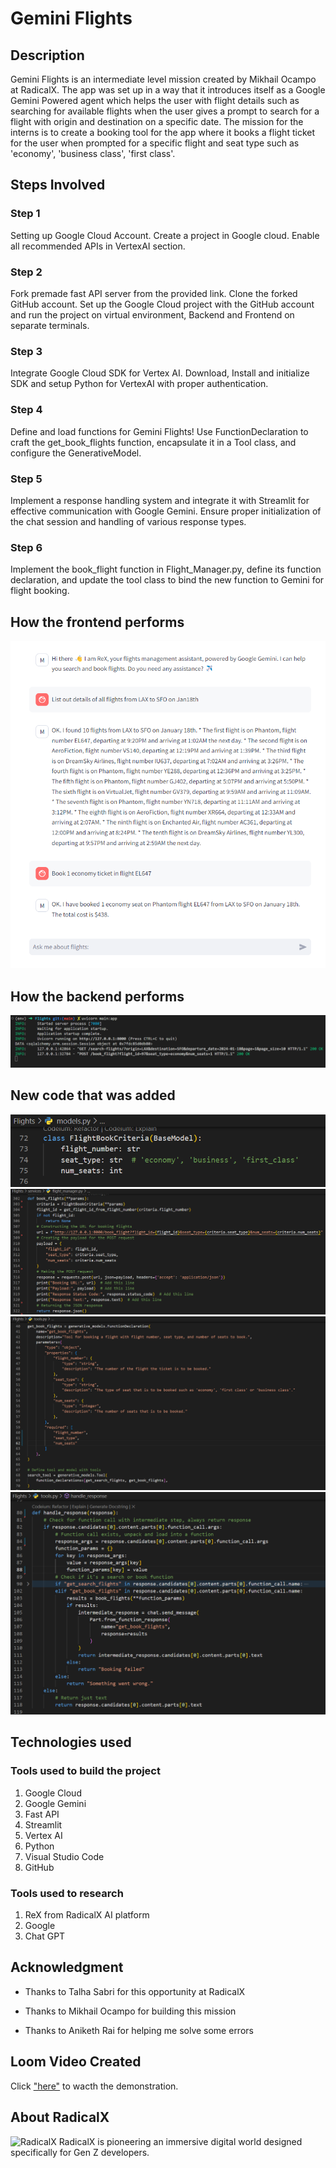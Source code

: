 # Gemini Flights 

## Description

Gemini Flights is an intermediate level mission created by Mikhail Ocampo at RadicalX. The app was set up in a way that it introduces itself as a Google Gemini Powered agent which helps the user with flight details such as searching for available flights when the user gives a prompt to search for a flight with origin and destination on a specific date. The mission for the interns  is to create a booking tool for the app where it books a flight ticket for the user when prompted for a specific flight and seat type such as 'economy', 'business class', 'first class'.

## Steps Involved

### Step 1
Setting up Google Cloud Account. Create a project in Google cloud. Enable all recommended APIs in VertexAI section.
### Step 2
Fork premade fast API server from the provided link. Clone the forked GitHub account. Set up the Google Cloud project with the GitHub account and run the project on virtual environment, Backend and Frontend on separate terminals.
### Step 3
Integrate Google Cloud SDK for Vertex AI. Download, Install and initialize SDK and setup Python for VertexAI with proper authentication.
### Step 4
Define and load functions for Gemini Flights! Use FunctionDeclaration to craft the get_book_flights function, encapsulate it in a Tool class, and configure the GenerativeModel.
### Step 5
Implement a response handling system and integrate it with Streamlit for effective communication with Google Gemini. Ensure proper initialization of the chat session and handling of various response types.
### Step 6
Implement the book_flight function in Flight_Manager.py, define its function declaration, and update the tool class to bind the new function to Gemini for flight booking.

## How the frontend performs
!["frontend"](./assets/Booking%20of%20requested%20flight%20ticket%20frontend.png)

## How the backend performs
!["backend"](./assets/Booking%20of%20requested%20flight%20ticket%20backend.png)

## New code that was added
!["flightBookCriteria"](./assets/FlightBookCriteriaInModels.png)
!["bookFlightsFunction"](./assets/FlightManagerBookFlightsFunction.png)
!["getBookFlights"](./assets/GetBookFlightsInTools.png)
!["handleResponse"](./assets/HandleResponseChangeInTools.png)

## Technologies used
### Tools used to build the project
1. Google Cloud
2. Google Gemini
3. Fast API
4. Streamlit
5. Vertex AI
6. Python
7. Visual Studio Code
8. GitHub

### Tools used to research 
1. ReX from RadicalX AI platform
2. Google 
3. Chat GPT

## Acknowledgment
- Thanks to Talha Sabri for this opportunity at RadicalX

- Thanks to Mikhail Ocampo for building this mission

- Thanks to Aniketh Rai for helping me solve some errors

## Loom Video Created 
Click ["here"](https://jam.dev/c/78af6b0f-1e5b-452e-9680-0275bbd1fc15) to wacth the demonstration.

## About RadicalX
![RadicalX](https://i.imgur.com/1yxvh5u.png)
RadicalX is pioneering an immersive digital world designed specifically for Gen Z developers.